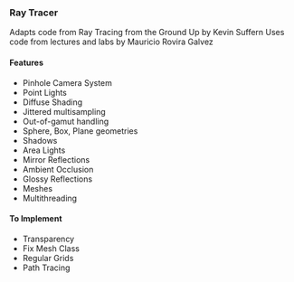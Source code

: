 ### Ray Tracer

Adapts code from Ray Tracing from the Ground Up by Kevin Suffern
Uses code from lectures and labs by Mauricio Rovira Galvez

#### Features
* Pinhole Camera System
* Point Lights
* Diffuse Shading
* Jittered multisampling
* Out-of-gamut handling
* Sphere, Box, Plane geometries
* Shadows 
* Area Lights 
* Mirror Reflections 
* Ambient Occlusion 
* Glossy Reflections 
* Meshes 
* Multithreading

#### To Implement
* Transparency
* Fix Mesh Class
* Regular Grids
* Path Tracing
